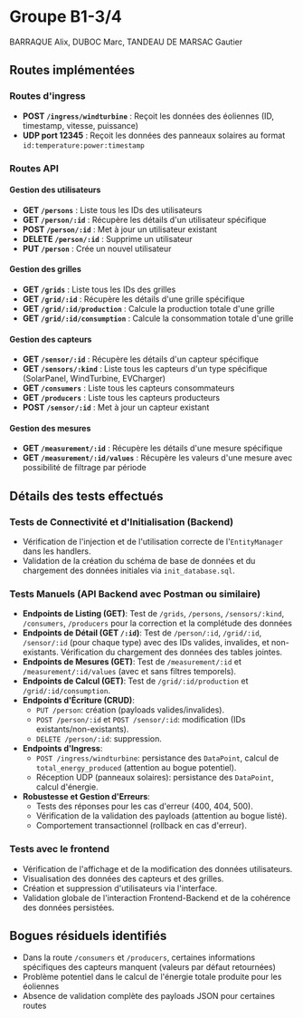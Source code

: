 # Groupe B1-3/4
BARRAQUE Alix, DUBOC Marc, TANDEAU DE MARSAC Gautier

## Routes implémentées

### Routes d'ingress
- **POST `/ingress/windturbine`** : Reçoit les données des éoliennes (ID, timestamp, vitesse, puissance)
- **UDP port 12345** : Reçoit les données des panneaux solaires au format `id:temperature:power:timestamp`

### Routes API 

#### Gestion des utilisateurs
- **GET `/persons`** : Liste tous les IDs des utilisateurs
- **GET `/person/:id`** : Récupère les détails d'un utilisateur spécifique
- **POST `/person/:id`** : Met à jour un utilisateur existant
- **DELETE `/person/:id`** : Supprime un utilisateur
- **PUT `/person`** : Crée un nouvel utilisateur

#### Gestion des grilles
- **GET `/grids`** : Liste tous les IDs des grilles
- **GET `/grid/:id`** : Récupère les détails d'une grille spécifique
- **GET `/grid/:id/production`** : Calcule la production totale d'une grille
- **GET `/grid/:id/consumption`** : Calcule la consommation totale d'une grille

#### Gestion des capteurs
- **GET `/sensor/:id`** : Récupère les détails d'un capteur spécifique
- **GET `/sensors/:kind`** : Liste tous les capteurs d'un type spécifique (SolarPanel, WindTurbine, EVCharger)
- **GET `/consumers`** : Liste tous les capteurs consommateurs
- **GET `/producers`** : Liste tous les capteurs producteurs
- **POST `/sensor/:id`** : Met à jour un capteur existant

#### Gestion des mesures
- **GET `/measurement/:id`** : Récupère les détails d'une mesure spécifique
- **GET `/measurement/:id/values`** : Récupère les valeurs d'une mesure avec possibilité de filtrage par période

## Détails des tests effectués

### Tests de Connectivité et d'Initialisation (Backend)
- Vérification de l'injection et de l'utilisation correcte de l'`EntityManager` dans les handlers.
- Validation de la création du schéma de base de données et du chargement des données initiales via `init_database.sql`.

### Tests Manuels (API Backend avec Postman ou similaire)
- **Endpoints de Listing (GET)**: Test de `/grids`, `/persons`, `/sensors/:kind`, `/consumers`, `/producers` pour la correction et la complétude des données 
- **Endpoints de Détail (GET `/:id`)**: Test de `/person/:id`, `/grid/:id`, `/sensor/:id` (pour chaque type) avec des IDs valides, invalides, et non-existants. Vérification du chargement des données des tables jointes.
- **Endpoints de Mesures (GET)**: Test de `/measurement/:id` et `/measurement/:id/values` (avec et sans filtres temporels).
- **Endpoints de Calcul (GET)**: Test de `/grid/:id/production` et `/grid/:id/consumption`.
- **Endpoints d'Écriture (CRUD)**:
    - `PUT /person`: création (payloads valides/invalides).
    - `POST /person/:id` et `POST /sensor/:id`: modification (IDs existants/non-existants).
    - `DELETE /person/:id`: suppression.
- **Endpoints d'Ingress**:
    - `POST /ingress/windturbine`: persistance des `DataPoint`, calcul de `total_energy_produced` (attention au bogue potentiel).
    - Réception UDP (panneaux solaires): persistance des `DataPoint`, calcul d'énergie.
- **Robustesse et Gestion d'Erreurs**:
    - Tests des réponses pour les cas d'erreur (400, 404, 500).
    - Vérification de la validation des payloads (attention au bogue listé).
    - Comportement transactionnel (rollback en cas d'erreur).

### Tests avec le frontend
- Vérification de l'affichage et de la modification des données utilisateurs.
- Visualisation des données des capteurs et des grilles.
- Création et suppression d'utilisateurs via l'interface.
- Validation globale de l'interaction Frontend-Backend et de la cohérence des données persistées.

## Bogues résiduels identifiés
- Dans la route `/consumers` et `/producers`, certaines informations spécifiques des capteurs manquent (valeurs par défaut retournées)
- Problème potentiel dans le calcul de l'énergie totale produite pour les éoliennes
- Absence de validation complète des payloads JSON pour certaines routes
